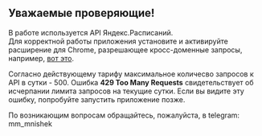 Уважаемые проверяющие!
-----------------------------------

В работе используется API Яндекс.Расписаний.  
Для корректной работы приложения установите и активируйте расширение для Chrome, разрешающее кросс-доменные запросы, например, [вот это](https://chrome.google.com/webstore/detail/cors-unblock/lfhmikememgdcahcdlaciloancbhjino).  

Согласно действующему тарифу максимальное количесво запросов к API в сутки - 500. Ошибка **429 Too Many Requests** свидетельствует об исчерпании лимита запросов на текущие сутки. Если вы видите эту ошибку, попробуйте запустить приложение позже.

По возникающим вопросам обращайтесь, пожалуйста, в telegram: mm_mnishek

